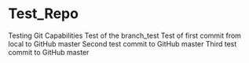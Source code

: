 # Test_Repo
Testing Git Capabilities
Test of the branch_test
Test of first commit from local to GitHub master
Second test commit to GitHub master
Third test commit to GitHub master